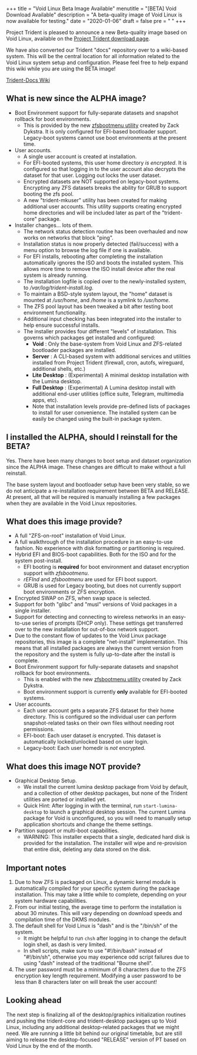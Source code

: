 +++
title = "Void Linux Beta Image Available"
menutitle = "[BETA] Void Download Available"
description = "A beta-quality image of Void Linux is now available for testing."
date = "2020-01-06"
draft = false
pre = "<i class='fa fa-exclamation'></i>	"
+++


Project Trident is pleased to announce a new Beta-quality image based on Void Linux, available on the [Project Trident download page](/download).

We have also converted our Trident "docs" repository over to a wiki-based system. This will be the central location for all information related to the Void Linux system setup and configuration.
Please feel free to help expand this wiki while you are using the BETA image!

[Trident-Docs Wiki](https://github.com/project-trident/trident-docs/wiki)


## What is new since the ALPHA image?

* Boot Environment support for fully-separate datasets and snapshot rollback for boot environments.
   * This is provided by the new [zfsbootmenu utility](https://github.com/zdykstra/zfsbootmenu) created by Zack Dykstra. It is only configured for EFI-based bootloader support. Legacy-boot systems cannot use boot environments at the present time.
* User accounts. 
   * A single user account is created at installation.
   * For EFI-booted systems, this user home directory *is encrypted*. It is configured so that logging in to the user account  also decrypts the dataset for that user. Logging out locks the user dataset.
   * Encrypted datasets are NOT supported on legacy-boot systems. Encrypting any ZFS datasets breaks the ability for GRUB to support booting the zfs pool.
   * A new "trident-mkuser" utility has been created for making additional user accounts. This utility supports creating encrypted home directories and will be included later as part of the "trident-core" package.
* Installer changes... lots of them.
   * The network status detection routine has been overhauled and now works on networks that block "ping".
   * Installation status is now properly detected (fail/success) with a menu option to browse the log file if one is available.
   * For EFI installs, rebooting after completing the installation automatically ignores the ISO and boots the installed system. This allows more time to remove the ISO install device after the real system is already running.
   * The installation logfile is copied over to the newly-installed system, to */var/log/trident-install.log*.
   * To maintain a BSD-style system layout, the "home" dataset is mounted at */usr/home*, and */home* is a symlink to */usr/home*.
   * The ZFS pool layout has been tweaked a bit after testing boot environment functionality.
   * Additional input checking has been integrated into the installer to help ensure successful installs.
   * The installer provides four different "levels" of installation. This governs which packages get installed and configured:
      * **Void** : Only the base-system from Void Linux and ZFS-related bootloader packages are installed.
      * **Server** : A CLI-based system with additional services and utilities installed from Project Trident (firewall, cron, autofs, wireguard, additional shells, etc.)
      * **Lite Desktop** : (Experimental) A minimal desktop installation with the Lumina desktop.
      * **Full Desktop** : (Experimental) A Lumina desktop install with additional end-user utilities (office suite, Telegram, multimedia apps, etc).
      * Note that installation levels provide pre-defined lists of packages to install for user convenience. The installed system can be easily be changed using the built-in package system.

## I installed the ALPHA, should I reinstall for the BETA?
Yes. There have been many changes to boot setup and dataset organization since the ALPHA image. These changes are difficult to make without a full reinstall.

The base system layout and bootloader setup have been very stable, so we do not anticipate a re-installation requirement between BETA and RELEASE. At present, all that will be required is manually installing a few packages when they are available in the Void Linux repositories.

## What does this image provide?
* A full "ZFS-on-root" installation of Void Linux.
* A full walkthrough of the installation procedure in an easy-to-use fashion. No experience with disk formatting or partitioning is required.
* Hybrid EFI and BIOS-boot capabilities. Both for the ISO and for the system post-install.
   * EFI booting is **required** for boot environment and dataset encryption support with *zfsbootmenu*.
   * *rEFInd* and *zfsbootmenu* are used for EFI boot support.
   * GRUB is used for Legacy booting, but does not currently support boot environments or ZFS encryption.
* Encrypted SWAP on ZFS, when swap space is selected.
* Support for both "glibc" and "musl" versions of Void packages in a single installer.
* Support for detecting and connecting to wireless networks in an easy-to-use series of prompts (DHCP only). These settings get transferred over to the new installation for out-of-box network support.
* Due to the constant flow of updates to the Void Linux package repositories, this image is a complete "net-install" implementation. This means that all installed packages are always the current version from the repository and the system is fully up-to-date after the install is complete.
* Boot Environment support for fully-separate datasets and snapshot rollback for boot environments.
   * This is enabled with the new [zfsbootmenu utility](https://github.com/zdykstra/zfsbootmenu) created by Zack Dykstra.
   * Boot environment support is currently **only** available for EFI-booted systems.
* User accounts. 
   * Each user account gets a separate ZFS dataset for their home directory. This is configured so the individual user can perform snapshot-related tasks on their own files without needing root permissions.
   * EFI-boot: Each user dataset *is* encrypted. This dataset is automatically locked/unlocked based on user login.
   * Legacy-boot: Each user homedir is *not* encrypted.

## What does this image NOT provide?

* Graphical Desktop Setup.
   * We install the current lumina desktop package from Void by default, and a collection of other desktop packages, but none of the Trident utilities are ported or installed yet. 
   * Quick Hint: After logging in with the terminal, run `start-lumina-desktop` to launch a graphical desktop session. The current Lumina package for Void is unconfigured, so you will need to manually setup application shortcuts and change the theme settings.
* Partition support or multi-boot capabilities. 
   * WARNING: This installer expects that a single, dedicated hard disk is provided for the installation. The installer will wipe and re-provision that entire disk, deleting any data stored on the disk.

## Important notes

1. Due to how ZFS is packaged on Linux, a dynamic kernel module is automatically compiled for your specific system during the package installation. This may take a little while to complete, depending on your system hardware capabilities.
2. From our initial testing, the average time to perform the installation is about 30 minutes. This will vary depending on download speeds and compilation time of the DKMS modules.
3. The default shell for Void Linux is "dash" and is the "/bin/sh" of the system.
   * It might be helpful to run `chsh` after logging in to change the default login shell, as dash is very limited.
   * In shell scripts, make sure to use "#!/bin/bash" instead of "#!/bin/sh", otherwise you may experience odd script failures due to using "dash" instead of the traditional "Bourne shell".
4. The user password must be a minimum of 8 characters due to the ZFS encryption key length requirement. Modifying a user password to be less than 8 characters later on will break the user account!  

## Looking ahead
The next step is finalizing all of the desktop/graphics initialization routines and pushing the trident-core and trident-desktop packages up to Void Linux, including any additional desktop-related packages that we might need. We are running a little bit behind our original timetable, but are still aiming to release the desktop-focused "RELEASE" version of PT based on Void Linux by the end of the month.
